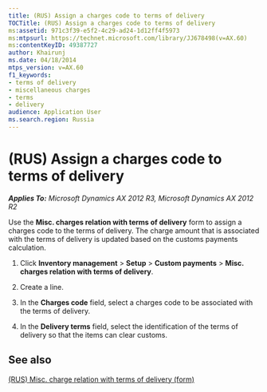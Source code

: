 ```yaml
---
title: (RUS) Assign a charges code to terms of delivery
TOCTitle: (RUS) Assign a charges code to terms of delivery
ms:assetid: 971c3f39-e5f2-4c29-ad24-1d12ff4f5973
ms:mtpsurl: https://technet.microsoft.com/library/JJ678498(v=AX.60)
ms:contentKeyID: 49387727
author: Khairunj
ms.date: 04/18/2014
mtps_version: v=AX.60
f1_keywords:
- terms of delivery
- miscellaneous charges
- terms
- delivery
audience: Application User
ms.search.region: Russia
---
```


# (RUS) Assign a charges code to terms of delivery 


_**Applies To:** Microsoft Dynamics AX 2012 R3, Microsoft Dynamics AX 2012 R2_

Use the **Misc. charges relation with terms of delivery** form to assign a charges code to the terms of delivery. The charge amount that is associated with the terms of delivery is updated based on the customs payments calculation.

1.  Click **Inventory management** \> **Setup** \> **Custom payments** \> **Misc. charges relation with terms of delivery**.

2.  Create a line.

3.  In the **Charges code** field, select a charges code to be associated with the terms of delivery.

4.  In the **Delivery terms** field, select the identification of the terms of delivery so that the items can clear customs.

## See also

[(RUS) Misc. charge relation with terms of delivery (form)](https://technet.microsoft.com/library/jj665458\(v=ax.60\))

  


